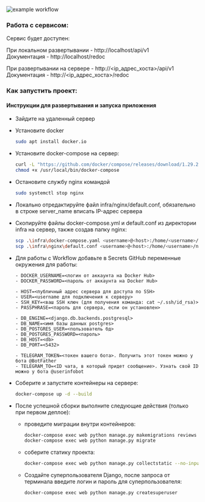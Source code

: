 ![example workflow](https://github.com/iwanttobe00/final/actions/workflows/yamdb_workflow.yaml/badge.svg)
### Работа с сервисом:

Сервис будет доступен:  

При локальном развертывании - http://localhost/api/v1  
Документация - http://localhost/redoc  

При развертывании на сервере - http://<ip_адрес_хоста>/api/v1  
Документация - http://<ip_адрес_хоста>/redoc


### Как запустить проект:

#### Инструкции для развертывания и запуска приложения
- Зайдите на удаленный сервер
- Установите docker 
  ```bash
  sudo apt install docker.io
  ```

- Установите docker-compose на сервер:
  ```bash
  curl -L "https://github.com/docker/compose/releases/download/1.29.2/docker-compose-$(uname -s)-$(uname -m)" -o /usr/local/bin/docker-compose
  chmod +x /usr/local/bin/docker-compose
  ```

- Остановите службу nginx командой
  ```bash
  sudo systemctl stop nginx
  ```

- Локально отредактируйте файл infra/nginx/default.conf, обязательно в строке server_name вписать IP-адрес сервера
- Скопируйте файлы docker-compose.yml и default.conf из директории infra на сервер, также создав папку nginx:
  ```bash
  scp .\infra\docker-compose.yaml <username>@<host>:/home/<username>/docker-compose.yaml
  scp .\infra\nginx\default.conf <username>@<host>:/home/<username>/nginx/default.conf
  ```
- Для работы с Workflow добавьте в Secrets GitHub переменные окружения для работы:
  ```
  - DOCKER_USERNAME=<логин от аккаунта на Docker Hub>
  - DOCKER_PASSWORD=<пароль от аккаунта на Docker Hub>

  - HOST=<публичный адрес сервера для доступа по SSH>
  - USER=<username для подключения к серверу> 
  - SSH_KEY=<ваш SSH ключ (для получения команда: cat ~/.ssh/id_rsa)>
  - PASSPHRASE=<пароль для сервера, если он установлен>

  - DB_ENGINE=<django.db.backends.postgresql>
  - DB_NAME=<имя базы данных postgres>
  - DB_POSTGRES_USER=<пользователь бд>
  - DB_POSTGRES_PASSWORD=<пароль>
  - DB_HOST=<db>
  - DB_PORT=<5432>

  - TELEGRAM_TOKEN=<токен вашего бота>. Получить этот токен можно у бота @BotFather
  - TELEGRAM_TO=<ID чата, в который придет сообщение>. Узнать свой ID можно у бота @userinfobot
  ```

- Соберите и запустите контейнеры на сервере:
  ```bash
  docker-compose up -d --build
  ```
- После успешной сборки выполните следующие действия (только при первом деплое):
    * проведите миграции внутри контейнеров:
      ```bash
      docker-compose exec web python manage.py makemigrations reviews
      docker-compose exec web python manage.py migrate
      ```
    * соберите статику проекта:
      ```bash
      docker-compose exec web python manage.py collectstatic --no-input
      ```  
    * Создайте суперпользователя Django, после запроса от терминала введите логин и пароль для суперпользователя:
      ```bash
      docker-compose exec web python manage.py createsuperuser
      ```